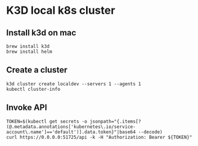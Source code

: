 # K3D local k8s cluster

## Install k3d on mac

```shell
brew install k3d
brew install helm
```

## Create a cluster

```shell
k3d cluster create localdev --servers 1 --agents 1
kubectl cluster-info
```

## Invoke API

```shell
TOKEN=$(kubectl get secrets -o jsonpath="{.items[?(@.metadata.annotations['kubernetes\.io/service-account\.name']=='default')].data.token}"|base64 --decode)
curl https://0.0.0.0:51725/api -k -H "Authorization: Bearer ${TOKEN}"
```
